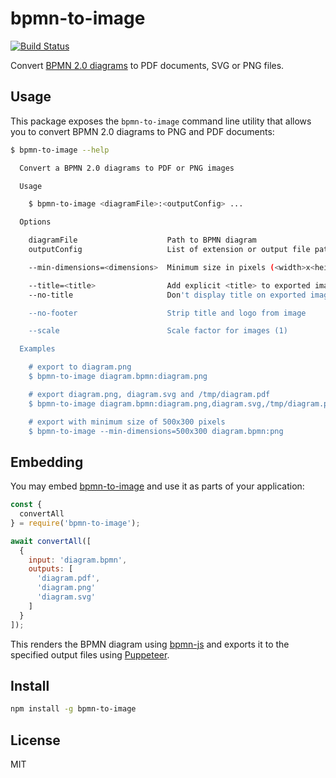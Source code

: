 # bpmn-to-image

[![Build Status](https://travis-ci.com/bpmn-io/bpmn-to-image.svg?branch=master)](https://travis-ci.com/bpmn-io/bpmn-to-image)

Convert [BPMN 2.0 diagrams](https://www.omg.org/spec/BPMN/2.0) to PDF documents, SVG or PNG files.


## Usage

This package exposes the `bpmn-to-image` command line utility that allows you to convert BPMN 2.0 diagrams to PNG and PDF documents:

```bash
$ bpmn-to-image --help

  Convert a BPMN 2.0 diagrams to PDF or PNG images

  Usage

    $ bpmn-to-image <diagramFile>:<outputConfig> ...

  Options

    diagramFile                    Path to BPMN diagram
    outputConfig                   List of extension or output file paths

    --min-dimensions=<dimensions>  Minimum size in pixels (<width>x<height>)

    --title=<title>                Add explicit <title> to exported image
    --no-title                     Don't display title on exported image

    --no-footer                    Strip title and logo from image

    --scale                        Scale factor for images (1)

  Examples

    # export to diagram.png
    $ bpmn-to-image diagram.bpmn:diagram.png

    # export diagram.png, diagram.svg and /tmp/diagram.pdf
    $ bpmn-to-image diagram.bpmn:diagram.png,diagram.svg,/tmp/diagram.pdf

    # export with minimum size of 500x300 pixels
    $ bpmn-to-image --min-dimensions=500x300 diagram.bpmn:png
```


## Embedding

You may embed [bpmn-to-image](https://github.com/bpmn-io/bpmn-to-image) and use it as parts of your application:

```javascript
const {
  convertAll
} = require('bpmn-to-image');

await convertAll([
  {
    input: 'diagram.bpmn',
    outputs: [
      'diagram.pdf',
      'diagram.png'
      'diagram.svg'
    ]
  }
]);
```

This renders the BPMN diagram using [bpmn-js](https://github.com/bpmn-io/bpmn-js) and exports it to the specified output files using [Puppeteer](https://github.com/GoogleChrome/puppeteer).


## Install

```bash
npm install -g bpmn-to-image
```


## License

MIT
